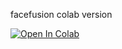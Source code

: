 facefusion colab version





<a target="_blank" href="https://colab.research.google.com/drive/1-q6BBbNJsHoQfBUc6yfawRz9cgC8l4re#scrollTo=LfXDWmk99Ntp">
  <img src="https://colab.research.google.com/assets/colab-badge.svg" alt="Open In Colab"/>
</a>
